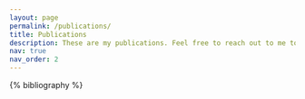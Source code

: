 ```yaml
---
layout: page
permalink: /publications/
title: Publications
description: These are my publications. Feel free to reach out to me to know more about these.
nav: true
nav_order: 2
---
```


<!-- _pages/publications.md -->
<div class="publications">

{% bibliography %}

</div>
